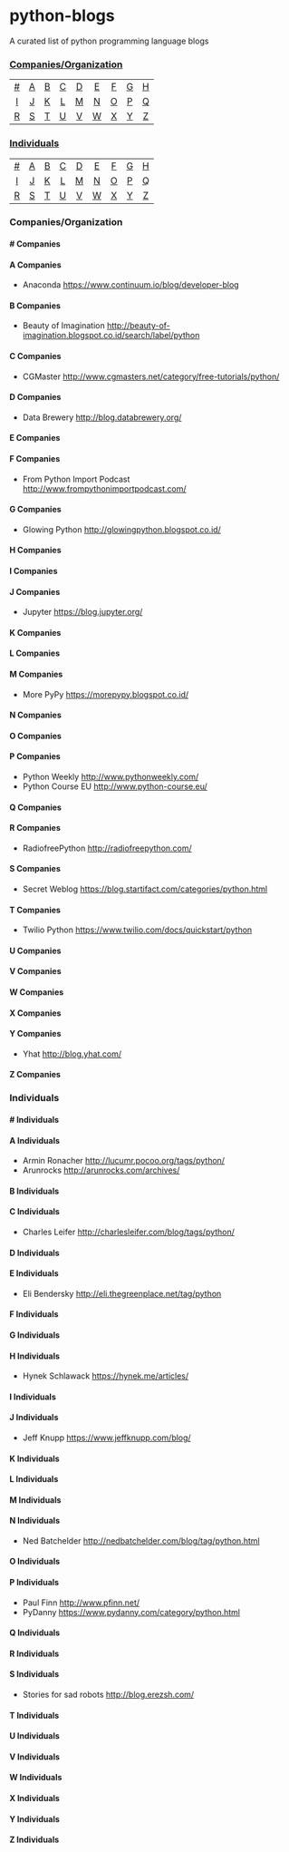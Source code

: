 # python-blogs
A curated list of python programming language blogs

### [Companies/Organization](#companies-1)
|     |     |     |     |     |     |     |     |     |
|:-:  |:-:  |:-:  |:-:  |:-:  |:-:  |:-:  |:-:  |:-:  |
| [#](#-companies) 	| [A](#a-companies) 	| [B](#b-companies) 	| [C](#c-companies) 	| [D](#d-companies) 	| [E](#e-companies) 	| [F](#f-companies) 	| [G](#g-companies) 	| [H](#h-companies) 	|
| [I](#i-companies) 	| [J](#j-companies) 	| [K](#k-companies) 	| [L](#l-companies) 	| [M](#m-companies) 	| [N](#n-companies) 	| [O](#o-companies) 	| [P](#p-companies) 	| [Q](#q-companies) 	|
| [R](#r-companies) 	| [S](#s-companies) 	| [T](#t-companies) 	| [U](#u-companies) 	| [V](#v-companies) 	| [W](#w-companies) 	| [X](#x-companies) 	| [Y](#y-companies) 	| [Z](#z-companies)  	|

### [Individuals](#individualsgroup-contributors-1)
|   	|   	|   	|   	|   	|   	|   	|   	|   	|
|:-:  |:-:  |:-:  |:-:  |:-:  |:-:  |:-:  |:-:  |:-:  |
| [#](#-individuals) 	| [A](#a-individuals) 	| [B](#b-individuals) 	| [C](#c-individuals) 	| [D](#d-individuals) 	| [E](#e-individuals) 	| [F](#f-individuals) 	| [G](#g-individuals) 	| [H](#h-individuals) 	|
| [I](#i-individuals) 	| [J](#j-individuals) 	| [K](#k-individuals) 	| [L](#l-individuals) 	| [M](#m-individuals) 	| [N](#n-individuals) 	| [O](#o-individuals) 	| [P](#p-individuals) 	| [Q](#q-individuals) 	|
| [R](#r-individuals) 	| [S](#s-individuals) 	| [T](#t-individuals) 	| [U](#u-individuals) 	| [V](#v-individuals) 	| [W](#w-individuals) 	| [X](#x-individuals) 	| [Y](#y-individuals) 	| [Z](#z-individuals)  	|

### Companies/Organization

#### \# Companies
#### A Companies
- Anaconda https://www.continuum.io/blog/developer-blog
#### B Companies
- Beauty of Imagination http://beauty-of-imagination.blogspot.co.id/search/label/python
#### C Companies
- CGMaster http://www.cgmasters.net/category/free-tutorials/python/
#### D Companies
- Data Brewery http://blog.databrewery.org/ 
#### E Companies
#### F Companies
- From Python Import Podcast http://www.frompythonimportpodcast.com/
#### G Companies
- Glowing Python http://glowingpython.blogspot.co.id/
#### H Companies
#### I Companies
#### J Companies
- Jupyter https://blog.jupyter.org/
#### K Companies
#### L Companies
#### M Companies
- More PyPy https://morepypy.blogspot.co.id/
#### N Companies
#### O Companies
#### P Companies
- Python Weekly http://www.pythonweekly.com/
- Python Course EU http://www.python-course.eu/
#### Q Companies
#### R Companies
- RadiofreePython http://radiofreepython.com/
#### S Companies
- Secret Weblog https://blog.startifact.com/categories/python.html
#### T Companies
- Twilio Python https://www.twilio.com/docs/quickstart/python
#### U Companies
#### V Companies
#### W Companies
#### X Companies
#### Y Companies
- Yhat http://blog.yhat.com/
#### Z Companies

### Individuals

#### \# Individuals
#### A Individuals
- Armin Ronacher http://lucumr.pocoo.org/tags/python/
- Arunrocks http://arunrocks.com/archives/
#### B Individuals
#### C Individuals
- Charles Leifer http://charlesleifer.com/blog/tags/python/
#### D Individuals
#### E Individuals
- Eli Bendersky http://eli.thegreenplace.net/tag/python
#### F Individuals
#### G Individuals
#### H Individuals
- Hynek Schlawack https://hynek.me/articles/
#### I Individuals
#### J Individuals
- Jeff Knupp https://www.jeffknupp.com/blog/

#### K Individuals
#### L Individuals
#### M Individuals
#### N Individuals
- Ned Batchelder http://nedbatchelder.com/blog/tag/python.html
#### O Individuals
#### P Individuals
- Paul Finn http://www.pfinn.net/
- PyDanny https://www.pydanny.com/category/python.html
#### Q Individuals
#### R Individuals
#### S Individuals
- Stories for sad robots http://blog.erezsh.com/
#### T Individuals
#### U Individuals
#### V Individuals
#### W Individuals
#### X Individuals
#### Y Individuals
#### Z Individuals
